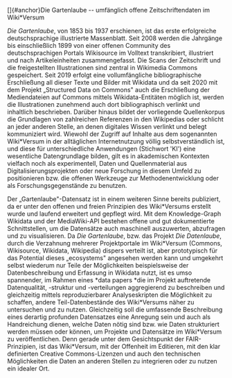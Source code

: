 []{#anchor}Die Gartenlaube -- umfänglich offene Zeitschriftendaten im
Wiki\*Versum

*Die Gartenlaube*, von 1853 bis 1937 erschienen, ist das erste
erfolgreiche deutschsprachige illustrierte Massenblatt. Seit 2008 werden
die Jahrgänge bis einschließlich 1899 von einer offenen Community des
deutschsprachigen Portals Wikisource im Volltext transkribiert,
illustriert und nach Artikeleinheiten zusammengefasst. Die Scans der
Zeitschrift und die freigestellten Illustrationen sind zentral in
Wikimedia Commons gespeichert. Seit 2019 erfolgt eine vollumfängliche
bibliographische Erschließung all dieser Texte und Bilder mit Wikidata
und da seit 2020 mit dem Projekt „Structured Data on Commons" auch die
Erschließung der Mediendateien auf Commons mittels Wikidata-Entitäten
möglich ist, werden die Illustrationen zunehmend auch dort
bibliographisch verlinkt und inhaltlich beschrieben. Darüber hinaus
bildet der vorliegende Quellenkorpus die Grundlagen von zahlreichen
Referenzen in den Wikipedias oder schlicht an jeder anderen Stelle, an
denen digitales Wissen verlinkt und belegt kommuniziert wird. Wiewohl
der Zugriff auf Inhalte aus dem sogenannten Wiki\*Versum in der
alltäglichen Internetnutzung völlig selbstverständlich ist, und diese
für unterschiedliche Anwendungen (Stichwort 'KI') eine wesentliche
Datengrundlage bilden, gilt es in akademischen Kontexten vielfach noch
als experimentell, Daten und Quellenmaterial aus
Digitalisierungsprojekten oder neue Forschung in diesem Umfeld zu
positionieren bzw. die offenen Werkzeuge zur Methodenentwicklung oder
als Forschungsgegenstände zu benutzen.

Der „Gartenlaube"-Datensatz ist in einem weiteren Sinne bereits
publiziert, da er unter den offenen und freien Prinzipien des
Wiki\*Versums erstellt wurde und laufend erweitert und gepflegt wird.
Mit dem Knowledge-Graph Wikidata und der MediaWiki-API bestehen offene
und gut dokumentierte Schnittstellen, um die Datensätze auch maschinell
auszuwerten, abzufragen und zu visualisieren. Da *Die Gartenlaube*, bzw.
das Projekt *Die Datenlaube*, durch die Verzahnung mehrerer
Projektportale im Wiki\*Versum (Commons, Wikisource, Wikidata,
Wikipedia) dispers verteilt ist, aber prototypisch für das Potential
dieses „ecosystems" angesehen werden kann und umgekehrt selbst wiederum
nur Teile der Möglichkeiten beispielsweise der Datenbeschreibung und
Erfassung in Wikidata nutzt, ist es umso spannender, im Rahmen eines
*data papers *die im Projekt auftretende Datenqualität, -struktur und
-verteilungen aggregierend zu beschreiben und gleichzeitig mittels
reproduzierbarer Analyseskripten die Möglichkeit zu schaffen, andere
Teil-Datenbestände des Wiki\*Versums näher zu untersuchen und zu nutzen.
Gleichzeitig soll die umfassende Beschreibung eines derartig profunden
Datensatzes eine Anregung sein und auch als Handreichung dienen, welche
Daten nötig sind bzw. wie Daten strukturiert werden müssen oder können,
um Projekte und Datensätze im Wiki\*Versum zu veröffentlichen. Denn
gerade unter dem Gesichtspunkt der FAIR-Prinzipien, ist das
Wiki\*Versum, mit der Offenheit im Editieren, mit den klar definierten
Creative Commons-Lizenzen und auch den technischen Möglichkeiten die
Daten an anderen Stellen zu integrieren oder zu nutzen ein idealer Ort.
